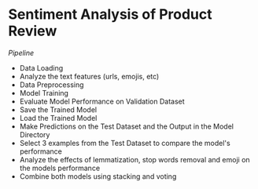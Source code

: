 # Sentiment Analysis of Product Review

*Pipeline*
- Data Loading
- Analyze the text features (urls, emojis, etc)
- Data Preprocessing
- Model Training
- Evaluate Model Performance on Validation Dataset
- Save the Trained Model
- Load the Trained Model
- Make Predictions on the Test Dataset and the Output in the Model Directory
- Select 3 examples from the Test Dataset to compare the model's performance
- Analyze the effects of lemmatization, stop words removal and emoji on the models performance
- Combine both models using stacking and voting